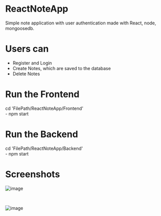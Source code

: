 # ReactNoteApp
Simple note application with user authentication made with React, node, mongoosedb.



<h1>Users can</h1>
<ul>
  <li>Register and Login</li>
  <li>Create Notes, which are saved to the database</li>
  <li>Delete Notes</li>  
</ul>


<h1> Run the Frontend </h1>
cd 'FilePath/ReactNoteApp/Frontend' </br>
- npm start

<h1> Run the Backend </h1>
cd 'FilePath/ReactNoteApp/Backend' </br>
- npm start

<h1>Screenshots</h1>

![image](https://user-images.githubusercontent.com/98666468/176958391-3c0a9344-88b7-4f60-bead-396c5dd46d5b.png)

</br>

![image](https://user-images.githubusercontent.com/98666468/176958429-bc54e56e-d304-4cba-9cc7-a228d4c9bc26.png)

